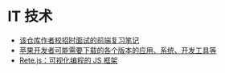 IT 技术
======

- [该仓库作者校招时面试的前端复习笔记](https://github.com/CavsZhouyou/Front-End-Interview-Notebook)
- [苹果开发者可能需要下载的各个版本的应用、系统、开发工具等](https://developer.apple.com/download/more/)
- [Rete.js：可视化编程的 JS 框架](https://github.com/retejs/rete)
